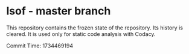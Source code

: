 # lsof - master branch

This repository contains the frozen state of the repository.
Its history is cleared. It is used only for static code
analysis with Codacy.

Commit Time: 1734469194